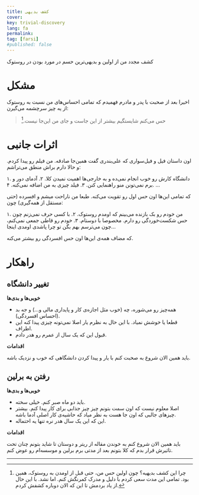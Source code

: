 ```yaml
---
title: کشف بدیهی
cover:  
key: trivial-discovery
lang: fa
permalink: 
tag: [farsi]
#published: false
---
```


کشف مجدد من از اولین و بدیهی‌ترین حسم در مورد بودن در روستوک

<!--more-->

# مشکل
اخیرا بعد از صحبت با پدر و مادرم فهمیدم که تمامی احساس‌های من نسبت به روستوک از یه چیز سرچشمه می‌گیرن:

> حس می‌کنم شایستگیم بیشتر از این جاست و جای من این‌جا نیست.[^1]

# اثرات جانبی
اون داستان فیل‌ و فیل‌سواری که علی‌بندری گفت همین‌جا صادقه. من فیلم رو پیدا کردم. و حالا دارم براش منطق می‌تراشم:

۱. دانشگاه کارش رو خوب انجام نمی‌ده و به خارجی‌ها اهمیت نمیدن کلا.
۲. آدمای دور و برم نمی‌تونن منو راهنمایی کنن.
۳. فیلد چیزی به من اضافه نمی‌کنه.
۴. ...

که تمامی این‌ها اون حس اول رو تقویت می‌کنه. طبعا من ناراحت میشم و افسرده (حتی مستقل از همه‌گیری) چون:

۱. من خودم رو بک بازنده می‌بینم که اومدم روستوک.
۲. با کسی حرف نمی‌زنم چون حس شکست‌خوردگی رو دارم. مخصوصا با دوستام.
۳. خودم رو قاطی جمعی نمی‌کنم، چون می‌ترسم بهم بگن تو چرا پاشدی اومدی اینجا...

که مضاف همه‌ی این‌ها اون حس افسردگی رو بیشتر می‌کنه.


# راهکار 

## تغییر دانشگاه
**خوبی‌ها و بدی‌ها**

- همه‌چیز رو می‌شوره، چه (خوب مثل اجازه‌ی کار و پایداری مالی و...) و جه بد (احساس افسردگی).
- قطعا یا خوشش نمیاد. با این حال به نظرم یار اصلا نمی‌تونه چیزی پیدا کنه این اطراف.
- قبول این که یک سال از عمرم رو هدر دادم.

**اقدامات**

باید همین الان شروع به صحبت کنم با یار و پیدا کردن دانشگاهی که خوب و نزدیک باشه.

## رفتن به برلین
**خوبی‌ها و بدی‌ها**

- باید دو ماه صبر کنم. خیلی سخته.
- اصلا معلوم نیست که اون سمت بتونم چیز چیز جذابی برای کار پیدا کنم. بیشتر چیزهای جالبی که اون جا هست به نظر میاد که حاشیه‌ی کار اصلی آدما باشه.
- این که این یک سال هدر نره تنها یه احتماله.

**اقدامات**

باید همین الان شروع کنم به خوندن مقاله از ریتر و دوستان تا شاید بتونم چنان تحت تاثیرش قرار بدم که کلا بتونم بعد از مدتی برم برلین و موسسه‌ام رو عوض کنم.



-------------
[^1]: چرا این کشف بدیهیه؟ چون اولین حس من، حتی قبل از اومدن به روستوک، همین بود. تمامی این مدت سعی کردم با دلیل و مدرک کمرنگش کنم. اما نشد. با این حال از یاد بردمش تا این که الان دوباره کشفش کردم. 
